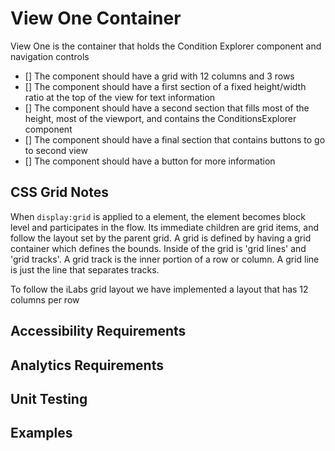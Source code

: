 # View One Container

View One is the container that holds the Condition Explorer component and navigation controls

* [] The component should have a grid with 12 columns and 3 rows
* [] The component should have a first section of a fixed height/width ratio 
at the top of the view for text information 
* [] The component should have a second section that fills most of the height, most of the viewport,
and contains the ConditionsExplorer component
* [] The component should have a final section that contains buttons to go to second view
* [] The component should have a button for more information

## CSS Grid Notes

When `display:grid` is applied to a element, the element becomes block level and participates in the 
flow. Its immediate children are grid items, and follow the layout set by the parent grid.
A grid is defined by having a grid container which defines the bounds. Inside of the grid is 
'grid lines' and 'grid tracks'. A grid track is the inner portion of a row or column. 
A grid line is just the line that separates tracks.

To follow the iLabs grid layout we have implemented a layout that has 12 columns per row

## Accessibility Requirements


## Analytics Requirements


## Unit Testing


## Examples

